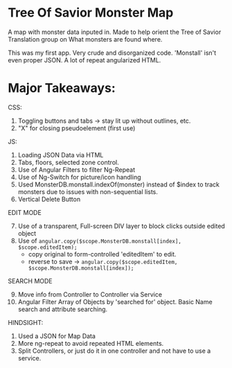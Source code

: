 # Tree Of Savior Monster Map
A map with monster data inputed in. Made to help orient the Tree of Savior Translation group on What monsters are found where.


This was my first app. Very crude and disorganized code. 'Monstall' isn't even proper JSON. A lot of repeat angularized HTML.

# Major Takeaways:
CSS:
 1. Toggling buttons and tabs -> stay lit up without outlines, etc.
 2. "X" for closing pseudoelement (first use) 

JS:

 1. Loading JSON Data via HTML
 2. Tabs, floors, selected zone control.
 3. Use of Angular Filters to filter Ng-Repeat
 4. Use of Ng-Switch for picture/icon handling
 5. Used MonsterDB.monstall.indexOf(monster) instead of $index to track monsters due to issues with non-sequential lists.
 6. Vertical Delete Button

EDIT MODE

 7. Use of a transparent, Full-screen DIV layer to block clicks outside edited object
 8. Use of ```angular.copy($scope.MonsterDB.monstall[index], $scope.editedItem);```
      - copy original to form-controlled 'editedItem' to edit.
      - reverse to save -> ```angular.copy($scope.editedItem, $scope.MonsterDB.monstall[index]);```

SEARCH MODE

 9. Move info from Controller to Controller via Service
 10. Angular Filter Array of Objects by 'searched for' object. Basic Name search and attribute searching.

HINDSIGHT:

 1. Used a JSON for Map Data
 2. More ng-repeat to avoid repeated HTML elements.
 3. Split Controllers, or just do it in one controller and not have to use a service.
